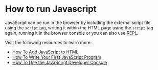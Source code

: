 # How to run Javascript

JavaScript can be run in the browser by including the external script file using the `script` tag, writing it within the HTML page using the `script` tag again, running it in the browser console or you can also use [REPL](https://www.digitalocean.com/community/tutorials/how-to-use-the-node-js-repl).

Visit the following resources to learn more:

- [How To Add JavaScript to HTML](https://www.digitalocean.com/community/tutorials/how-to-add-javascript-to-html)
- [How To Write Your First JavaScript Program](https://www.digitalocean.com/community/tutorials/how-to-write-your-first-javascript-program)
- [How To Use the JavaScript Developer Console](https://www.digitalocean.com/community/tutorials/how-to-use-the-javascript-developer-console)
